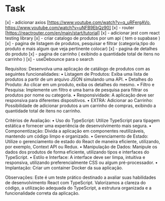 # Task

  [x] - adicionar axios [https://www.youtube.com/watch?v=q_uRFergAVo, https://www.youtube.com/watch?v=uNFB9EbQz90]
	[x] - router [https://reactrouter.com/en/main/start/tutorial]
  [x] - adicionar jest com react testing library
  [x] - criar catalogo de produtos por um api ( tem o supabase )
  [x] - pagina de listagem de produtos, pesquisar e filtrar (categoria,tipo do produto e mais algum que veja pertinente colocar)
  [x] - pagina de detalhes do produto
  [x] - pagina de carrinho ( exibindo a quantidade total de itens no carrinho )
	[x] - useDebounce para o search
	



Requisitos: Desenvolva uma aplicação de catálogo de produtos com as seguintes funcionalidades: 
	•	Listagem de Produtos: Exiba uma lista de produtos a partir de um arquivo JSON simulando uma API. 
	•	Detalhes do Produto: Ao clicar em um produto, exiba os detalhes do mesmo. 
	•	Filtro e Pesquisa: Implemente um filtro e uma barra de pesquisa para filtrar os produtos por nome ou categoria. 
	•	Responsividade: A aplicação deve ser responsiva para diferentes dispositivos. 
	•	EXTRA: Adicionar ao Carrinho: Possibilidade de adicionar produtos a um carrinho de compras, exibindo a quantidade total de itens no carrinho. 


Critérios de Avaliação: 
	•	Uso do TypeScript: Utilize TypeScript para tipagem estática e fornecer uma experiência de desenvolvimento mais segura. 
	•	Componentização: Divida a aplicação em componentes reutilizáveis, mantendo um código limpo e organizado. 
	•	Gerenciamento de Estado: Utilize o gerenciamento de estado do React de maneira eficiente, utilizando, por exemplo, Context API ou Redux. 
	•	Manipulação de Dados: Manipule os dados dos produtos de forma eficiente, utilizando tipos e interfaces do TypeScript. 
	•	Estilo e Interface: A interface deve ser limpa, intuitiva e responsiva, utilizando preferencialmente CSS ou algum pré-processador. 
	•	Implantação: Criar um container Docker da sua aplicação.

Observações: 
Este é um teste prático destinado a avaliar suas habilidades de desenvolvimento React com TypeScript. Valorizamos a clareza do código, a utilização adequada do TypeScript, a estrutura organizada e a funcionalidade correta da aplicação. 
